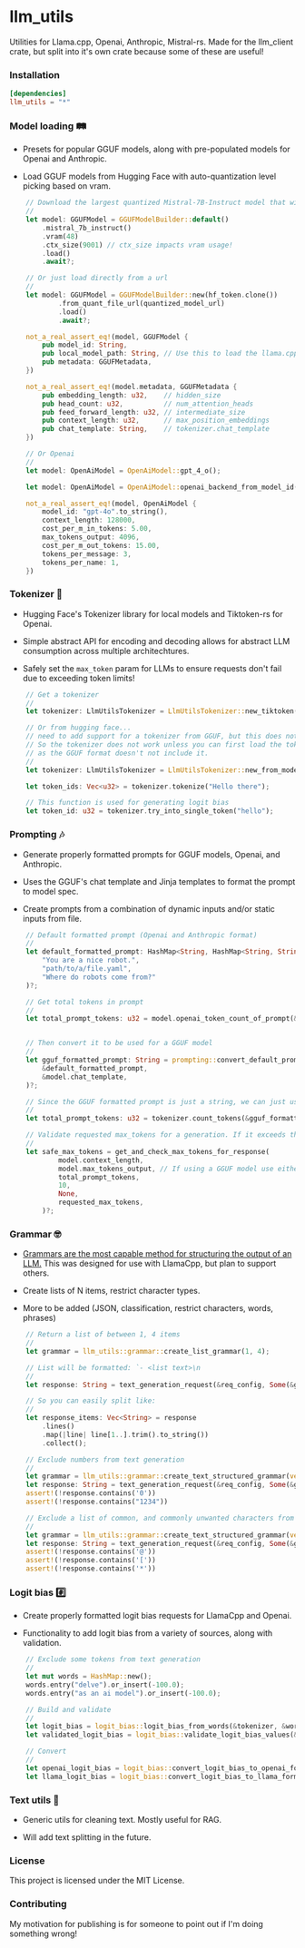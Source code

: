 # llm_utils 
Utilities for Llama.cpp, Openai, Anthropic, Mistral-rs. Made for the llm_client crate, but split into it's own crate because some of these are useful!
### Installation
```toml
[dependencies]
llm_utils = "*"
```
### Model loading 🛤️
- Presets for popular GGUF models, along with pre-populated models for Openai and Anthropic.

- Load GGUF models from Hugging Face with auto-quantization level picking based on vram.
```rust
    // Download the largest quantized Mistral-7B-Instruct model that will fit in your vram
    //
    let model: GGUFModel = GGUFModelBuilder::default()
        .mistral_7b_instruct()
        .vram(48)
        .ctx_size(9001) // ctx_size impacts vram usage!
        .load()
        .await?;

    // Or just load directly from a url
    //
    let model: GGUFModel = GGUFModelBuilder::new(hf_token.clone())
            .from_quant_file_url(quantized_model_url)
            .load()
            .await?;

    not_a_real_assert_eq!(model, GGUFModel {
        pub model_id: String,
        pub local_model_path: String, // Use this to load the llama.cpp server
        pub metadata: GGUFMetadata,
    })

    not_a_real_assert_eq!(model.metadata, GGUFMetadata {
        pub embedding_length: u32,    // hidden_size
        pub head_count: u32,          // num_attention_heads
        pub feed_forward_length: u32, // intermediate_size
        pub context_length: u32,      // max_position_embeddings
        pub chat_template: String,    // tokenizer.chat_template
    })

    // Or Openai
    //
    let model: OpenAiModel = OpenAiModel::gpt_4_o();

    let model: OpenAiModel = OpenAiModel::openai_backend_from_model_id("gpt-4o");

    not_a_real_assert_eq!(model, OpenAiModel {
        model_id: "gpt-4o".to_string(),
        context_length: 128000,
        cost_per_m_in_tokens: 5.00,
        max_tokens_output: 4096,
        cost_per_m_out_tokens: 15.00,
        tokens_per_message: 3,
        tokens_per_name: 1,
    })
```

### Tokenizer 🧮
- Hugging Face's Tokenizer library for local models and Tiktoken-rs for Openai.

- Simple abstract API for encoding and decoding allows for abstract LLM consumption across multiple architechtures.

- Safely set the `max_token` param for LLMs to ensure requests don't fail due to exceeding token limits!
```rust
    // Get a tokenizer
    //
    let tokenizer: LlmUtilsTokenizer = LlmUtilsTokenizer::new_tiktoken("gpt-4o");

    // Or from hugging face... 
    // need to add support for a tokenizer from GGUF, but this does not exist yet. 
    // So the tokenizer does not work unless you can first load the tokenizer.json from the original repo
    // as the GGUF format doesn't not include it.
    //
    let tokenizer: LlmUtilsTokenizer = LlmUtilsTokenizer::new_from_model(tokenizers::Tokenizer::from_file("path/to/tokenizer.json"));

    let token_ids: Vec<u32> = tokenizer.tokenize("Hello there");

    // This function is used for generating logit bias
    let token_id: u32 = tokenizer.try_into_single_token("hello");
```

### Prompting 🎶
- Generate properly formatted prompts for GGUF models, Openai, and Anthropic.

- Uses the GGUF's chat template and Jinja templates to format the prompt to model spec.

- Create prompts from a combination of dynamic inputs and/or static inputs from file.
```rust
    // Default formatted prompt (Openai and Anthropic format)
    //
    let default_formatted_prompt: HashMap<String, HashMap<String, String>> = prompting::default_formatted_prompt(
        "You are a nice robot.",
        "path/to/a/file.yaml",
        "Where do robots come from?"
    )?;

    // Get total tokens in prompt
    //
    let total_prompt_tokens: u32 = model.openai_token_count_of_prompt(&tokenizer, &default_formatted_prompt);


    // Then convert it to be used for a GGUF model
    //
    let gguf_formatted_prompt: String = prompting::convert_default_prompt_to_model_format(
        &default_formatted_prompt,
        &model.chat_template,
    )?;

    // Since the GGUF formatted prompt is just a string, we can just use the generic count_tokens function
    //
    let total_prompt_tokens: u32 = tokenizer.count_tokens(&gguf_formatted_prompt);

    // Validate requested max_tokens for a generation. If it exceeds the models limits, reduce max_tokens to a safe value.
    //
    let safe_max_tokens = get_and_check_max_tokens_for_response(
            model.context_length,
            model.max_tokens_output, // If using a GGUF model use either model.context_length or the ctx_size of the server.
            total_prompt_tokens,
            10,
            None,
            requested_max_tokens,
        )?;
```

### Grammar 🤓
- [Grammars are the most capable method for structuring the output of an LLM.](https://github.com/ggerganov/llama.cpp/blob/master/grammars/README.md) This was designed for use with LlamaCpp, but plan to support others.

- Create lists of N items, restrict character types.

- More to be added (JSON, classification, restrict characters, words, phrases)
```rust
    // Return a list of between 1, 4 items
    //
    let grammar = llm_utils::grammar::create_list_grammar(1, 4);

    // List will be formatted: `- <list text>\n
    //
    let response: String = text_generation_request(&req_config, Some(&grammar)).await?;

    // So you can easily split like:
    //
    let response_items: Vec<String> = response
        .lines()
        .map(|line| line[1..].trim().to_string())
        .collect();

    // Exclude numbers from text generation
    //
    let grammar = llm_utils::grammar::create_text_structured_grammar(vec![RestrictedCharacterSet::PunctuationExtended]);
    let response: String = text_generation_request(&req_config, Some(&grammar)).await?;
    assert!(!response.contains('0'))
    assert!(!response.contains("1234"))

    // Exclude a list of common, and commonly unwanted characters from text generation
    //
    let grammar = llm_utils::grammar::create_text_structured_grammar(vec![RestrictedCharacterSet::PunctuationExtended]);
    let response: String = text_generation_request(&req_config, Some(&grammar)).await?;
    assert!(!response.contains('@'))
    assert!(!response.contains('['))
    assert!(!response.contains('*'))
```

### Logit bias #️⃣
- Create properly formatted logit bias requests for LlamaCpp and Openai.

- Functionality to add logit bias from a variety of sources, along with validation.
```rust
    // Exclude some tokens from text generation
    //
    let mut words = HashMap::new();
    words.entry("delve").or_insert(-100.0);
    words.entry("as an ai model").or_insert(-100.0);

    // Build and validate
    //
    let logit_bias = logit_bias::logit_bias_from_words(&tokenizer, &words)
    let validated_logit_bias = logit_bias::validate_logit_bias_values(&logit_bias)?;

    // Convert
    //
    let openai_logit_bias = logit_bias::convert_logit_bias_to_openai_format(&validated_logit_bias)?;
    let llama_logit_bias = logit_bias::convert_logit_bias_to_llama_format(&validated_logit_bias)?;
```

### Text utils 📝
- Generic utils for cleaning text. Mostly useful for RAG.

- Will add text splitting in the future.


### License

This project is licensed under the MIT License.

### Contributing

My motivation for publishing is for someone to point out if I'm doing something wrong!